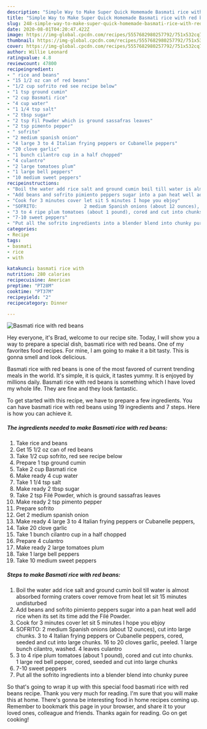 ```yaml
---
description: "Simple Way to Make Super Quick Homemade Basmati rice with red beans"
title: "Simple Way to Make Super Quick Homemade Basmati rice with red beans"
slug: 248-simple-way-to-make-super-quick-homemade-basmati-rice-with-red-beans
date: 2020-08-01T04:20:47.422Z
image: https://img-global.cpcdn.com/recipes/5557682980257792/751x532cq70/basmati-rice-with-red-beans-recipe-main-photo.jpg
thumbnail: https://img-global.cpcdn.com/recipes/5557682980257792/751x532cq70/basmati-rice-with-red-beans-recipe-main-photo.jpg
cover: https://img-global.cpcdn.com/recipes/5557682980257792/751x532cq70/basmati-rice-with-red-beans-recipe-main-photo.jpg
author: Willie Leonard
ratingvalue: 4.8
reviewcount: 47800
recipeingredient:
- " rice and beans"
- "15 1/2 oz can of red beans"
- "1/2 cup sofrito red see recipe below"
- "1 tsp ground cumin"
- "2 cup Basmati rice"
- "4 cup water"
- "1 1/4 tsp salt"
- "2 tbsp sugar"
- "2 tsp Fil Powder which is ground sassafras leaves"
- "2 tsp pimento pepper"
- " sofrito"
- "2 medium spanish onion"
- "4 large 3 to 4 Italian frying peppers or Cubanelle peppers"
- "20 clove garlic"
- "1 bunch cilantro cup in a half chopped"
- "4 culantro"
- "2 large tomatoes plum"
- "1 large bell peppers"
- "10 medium sweet peppers"
recipeinstructions:
- "Boil the water add rice salt and ground cumin boil till water is almost absorbed  forming craters cover remove from heat let sit 15 minutes undisturbed"
- "Add beans and sofrito pimiento peppers sugar into a pan heat well add rice when its set its time add the Filé Powder."
- "Cook for 3 minutes cover let sit 5 minutes I hope you ebjoy"
- "SOFRITO:                 2 medium Spanish onions (about 12 ounces), cut into large chunks.                               3 to 4 Italian frying peppers or Cubanelle peppers, cored, seeded and cut into large chunks.                   16 to 20 cloves garlic, peeled.                           1 large bunch cilantro, washed.                      4 leaves culantro"
- "3 to 4 ripe plum tomatoes (about 1 pound), cored and cut into chunks.       1 large red bell pepper, cored, seeded and cut into large chunks"
- "7-10 sweet peppers"
- "Put all the sofrito ingredients into a blender blend into chunky puree"
categories:
- Recipe
tags:
- basmati
- rice
- with

katakunci: basmati rice with 
nutrition: 280 calories
recipecuisine: American
preptime: "PT28M"
cooktime: "PT37M"
recipeyield: "2"
recipecategory: Dinner

---
```



![Basmati rice with red beans](https://img-global.cpcdn.com/recipes/5557682980257792/751x532cq70/basmati-rice-with-red-beans-recipe-main-photo.jpg)

Hey everyone, it's Brad, welcome to our recipe site. Today, I will show you a way to prepare a special dish, basmati rice with red beans. One of my favorites food recipes. For mine, I am going to make it a bit tasty. This is gonna smell and look delicious.

Basmati rice with red beans is one of the most favored of current trending meals in the world. It's simple, it is quick, it tastes yummy. It is enjoyed by millions daily. Basmati rice with red beans is something which I have loved my whole life. They are fine and they look fantastic.




To get started with this recipe, we have to prepare a few ingredients. You can have basmati rice with red beans using 19 ingredients and 7 steps. Here is how you can achieve it.

<!--inarticleads1-->

##### The ingredients needed to make Basmati rice with red beans:

1. Take  rice and beans
1. Get 15 1/2 oz can of red beans
1. Take 1/2 cup sofrito, red see recipe below
1. Prepare 1 tsp ground cumin
1. Take 2 cup Basmati rice
1. Make ready 4 cup water
1. Take 1 1/4 tsp salt
1. Make ready 2 tbsp sugar
1. Take 2 tsp Filé Powder, which is ground sassafras leaves
1. Make ready 2 tsp pimento pepper
1. Prepare  sofrito
1. Get 2 medium spanish onion
1. Make ready 4 large 3 to 4 Italian frying peppers or Cubanelle peppers,
1. Take 20 clove garlic
1. Take 1 bunch cilantro cup in a half chopped
1. Prepare 4 culantro
1. Make ready 2 large tomatoes plum
1. Take 1 large bell peppers
1. Take 10 medium sweet peppers




<!--inarticleads2-->

##### Steps to make Basmati rice with red beans:

1. Boil the water add rice salt and ground cumin boil till water is almost absorbed  forming craters cover remove from heat let sit 15 minutes undisturbed
1. Add beans and sofrito pimiento peppers sugar into a pan heat well add rice when its set its time add the Filé Powder.
1. Cook for 3 minutes cover let sit 5 minutes I hope you ebjoy
1. SOFRITO:                 2 medium Spanish onions (about 12 ounces), cut into large chunks.                               3 to 4 Italian frying peppers or Cubanelle peppers, cored, seeded and cut into large chunks.                   16 to 20 cloves garlic, peeled.                           1 large bunch cilantro, washed.                      4 leaves culantro
1. 3 to 4 ripe plum tomatoes (about 1 pound), cored and cut into chunks.       1 large red bell pepper, cored, seeded and cut into large chunks
1. 7-10 sweet peppers
1. Put all the sofrito ingredients into a blender blend into chunky puree




So that's going to wrap it up with this special food basmati rice with red beans recipe. Thank you very much for reading. I'm sure that you will make this at home. There's gonna be interesting food in home recipes coming up. Remember to bookmark this page in your browser, and share it to your loved ones, colleague and friends. Thanks again for reading. Go on get cooking!
